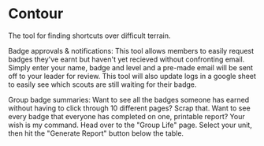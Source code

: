# Contour
The tool for finding shortcuts over difficult terrain.

Badge approvals & notifications:
This tool allows members to easily request badges they've earnt but haven't yet recieved without confronting email. Simply enter your name, badge and level and a pre-made email will be sent off to your leader for review. This tool will also update logs in a google sheet to easily see which scouts are still waiting for their badge.

Group badge summaries:
Want to see all the badges someone has earned without having to click through 10 different pages? Scrap that. Want to see every badge that everyone has completed on one, printable report? Your wish is my command.
Head over to the "Group Life" page. Select your unit, then hit the "Generate Report" button below the table. 

